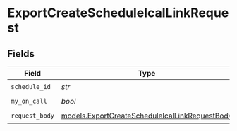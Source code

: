 # ExportCreateScheduleIcalLinkRequest


## Fields

| Field                                                                                                  | Type                                                                                                   | Required                                                                                               | Description                                                                                            |
| ------------------------------------------------------------------------------------------------------ | ------------------------------------------------------------------------------------------------------ | ------------------------------------------------------------------------------------------------------ | ------------------------------------------------------------------------------------------------------ |
| `schedule_id`                                                                                          | *str*                                                                                                  | :heavy_check_mark:                                                                                     | N/A                                                                                                    |
| `my_on_call`                                                                                           | *bool*                                                                                                 | :heavy_check_mark:                                                                                     | N/A                                                                                                    |
| `request_body`                                                                                         | [models.ExportCreateScheduleIcalLinkRequestBody](../models/exportcreatescheduleicallinkrequestbody.md) | :heavy_check_mark:                                                                                     | N/A                                                                                                    |